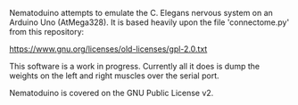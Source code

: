 Nematoduino attempts to emulate the C. Elegans nervous system
on an Arduino Uno (AtMega328). It is based heavily upon the file
'connectome.py' from this repository:

https://www.gnu.org/licenses/old-licenses/gpl-2.0.txt

This software is a work in progress. Currently all it does is dump
the weights on the left and right muscles over the serial port.

Nematoduino is covered on the GNU Public License v2.
